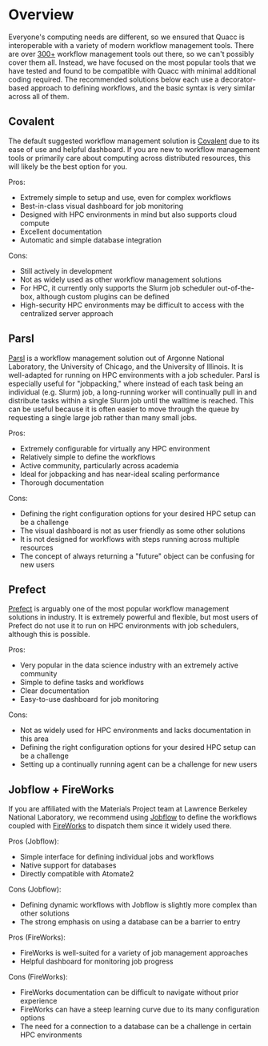 # Overview

Everyone's computing needs are different, so we ensured that Quacc is interoperable with a variety of modern workflow management tools. There are over [300+](https://workflows.community/systems) workflow management tools out there, so we can't possibly cover them all. Instead, we have focused on the most popular tools that we have tested and found to be compatible with Quacc with minimal additional coding required. The recommended solutions below each use a decorator-based approach to defining workflows, and the basic syntax is very similar across all of them.

## Covalent

The default suggested workflow management solution is [Covalent](https://github.com/AgnostiqHQ/covalent/) due to its ease of use and helpful dashboard. If you are new to workflow management tools or primarily care about computing across distributed resources, this will likely be the best option for you.

Pros:

- Extremely simple to setup and use, even for complex workflows
- Best-in-class visual dashboard for job monitoring
- Designed with HPC environments in mind but also supports cloud compute
- Excellent documentation
- Automatic and simple database integration

Cons:

- Still actively in development
- Not as widely used as other workflow management solutions
- For HPC, it currently only supports the Slurm job scheduler out-of-the-box, although custom plugins can be defined
- High-security HPC environments may be difficult to access with the centralized server approach

## Parsl

[Parsl](https://github.com/Parsl/parsl) is a workflow management solution out of Argonne National Laboratory, the University of Chicago, and the University of Illinois. It is well-adapted for running on HPC environments with a job scheduler. Parsl is especially useful for "jobpacking," where instead of each task being an individual (e.g. Slurm) job, a long-running worker will continually pull in and distribute tasks within a single Slurm job until the walltime is reached. This can be useful because it is often easier to move through the queue by requesting a single large job rather than many small jobs.

Pros:

- Extremely configurable for virtually any HPC environment
- Relatively simple to define the workflows
- Active community, particularly across academia
- Ideal for jobpacking and has near-ideal scaling performance
- Thorough documentation

Cons:

- Defining the right configuration options for your desired HPC setup can be a challenge
- The visual dashboard is not as user friendly as some other solutions
- It is not designed for workflows with steps running across multiple resources
- The concept of always returning a "future" object can be confusing for new users

## Prefect

[Prefect](https://github.com/PrefectHQ/prefect) is arguably one of the most popular workflow management solutions in industry. It is extremely powerful and flexible, but most users of Prefect do not use it to run on HPC environments with job schedulers, although this is possible.

Pros:

- Very popular in the data science industry with an extremely active community
- Simple to define tasks and workflows
- Clear documentation
- Easy-to-use dashboard for job monitoring

Cons:

- Not as widely used for HPC environments and lacks documentation in this area
- Defining the right configuration options for your desired HPC setup can be a challenge
- Setting up a continually running agent can be a challenge for new users

## Jobflow + FireWorks

If you are affiliated with the Materials Project team at Lawrence Berkeley National Laboratory, we recommend using [Jobflow](https://github.com/materialsproject/jobflow) to define the workflows coupled with [FireWorks](https://github.com/materialsproject/fireworks) to dispatch them since it widely used there.

Pros (Jobflow):

- Simple interface for defining individual jobs and workflows
- Native support for databases
- Directly compatible with Atomate2

Cons (Jobflow):

- Defining dynamic workflows with Jobflow is slightly more complex than other solutions
- The strong emphasis on using a database can be a barrier to entry

Pros (FireWorks):

- FireWorks is well-suited for a variety of job management approaches
- Helpful dashboard for monitoring job progress

Cons (FireWorks):

- FireWorks documentation can be difficult to navigate without prior experience
- FireWorks can have a steep learning curve due to its many configuration options
- The need for a connection to a database can be a challenge in certain HPC environments
